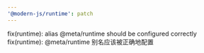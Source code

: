 ```yaml
---
'@modern-js/runtime': patch
---
```


fix(runtime): alias @meta/runtime should be configured correctly
fix(runtime): @meta/runtime 别名应该被正确地配置
